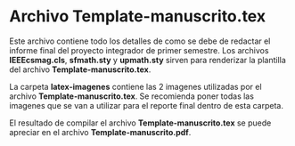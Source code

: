 # Archivo Template-manuscrito.tex

Este archivo contiene todo los detalles de como se debe de redactar el informe final del proyecto integrador de primer semestre. Los archivos **IEEEcsmag.cls**, **sfmath.sty** y **upmath.sty** sirven para renderizar la plantilla del archivo **Template-manuscrito.tex**.

La carpeta **latex-imagenes** contiene las 2 imagenes utilizadas por el archivo **Template-manuscrito.tex**. Se recomienda poner todas las imagenes que se van a utilizar para el reporte final dentro de esta carpeta.

El resultado de compilar el archivo **Template-manuscrito.tex** se puede apreciar en el archivo **Template-manuscrito.pdf**.
